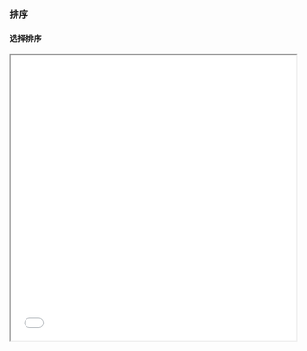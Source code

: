 ### 排序

#### 选择排序

<iframe height=500 width=500 src="/Users/wukai/Downloads/selectsortgif.gif">

原理：先找到元素中最小的，然后插入到最前面，然后从剩下的为排序的数据中找到次级小的，插入到已排序后面；通过交换位置实现插入
按照上述顺序，第一次排序后，最小的被移动到最开始，然后从第二个开始，继续上述过程

#### 冒泡排序

原理：重复走过要访问的数据，然后比较相邻的两个元素，如果元素顺序错误就进行位置交换，那么第一次访问后，肯定是最大的被移动到末尾；
然后需要访问的数据减少到倒数第二个，重复上次过程，最终实现所有到数据都得到排序

<iframe height=500 width=500 src="/Users/wukai/Downloads/bubblesortgif.gif">


#### 插入排序

原理：从未排序的数据中拿出数据，然后插入到已经排序的对应的位置

1. 首先认为第一个数据是已经有序的
2. 取出下一个数据，插入到前面已经排好序对应的位置
3. 之前该位置的数据全部后移一位，正好覆盖掉取出的数据位置
4. 重复上述过程
 
<iframe height=500 width=500 src="/Users/wukai/Downloads/insertsortgif.gif">


#### 归并排序

原理：采用分治法，先将数据序列分割成若干子序列，然后分别进行归并排序，最后将子序列合并成有序序列

采用二路归并，也就是先将序列拆成两个子序列，分别归并排序之后，再进行合并


<iframe height=500 width=500 src="/Users/wukai/Downloads/mergesortgif.gif">


#### 快速排序

原理：同样采用分治法，从序列中选择一个基准，比基准大的放右边，比基准小的放左边，一次排序过后，基准就处于中间位置，这个就是分区操作；
然后对基准两边的子序列再采用递归快速排序

<iframe height=500 width=500 src="/Users/wukai/Downloads/quicksortgif.gif">
